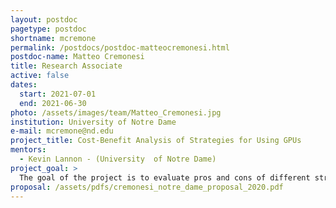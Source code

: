 ```yaml
---
layout: postdoc
pagetype: postdoc
shortname: mcremone
permalink: /postdocs/postdoc-matteocremonesi.html
postdoc-name: Matteo Cremonesi
title: Research Associate
active: false
dates:
  start: 2021-07-01
  end: 2021-06-30
photo: /assets/images/team/Matteo_Cremonesi.jpg
institution: University of Notre Dame
e-mail: mcremone@nd.edu
project_title: Cost-Benefit Analysis of Strategies for Using GPUs
mentors:
  - Kevin Lannon - (University	of Notre Dame)
project_goal: >
  The goal of the project is to evaluate pros and cons of different strategies for using hardware accelerators, more specifically GPUs, to address the computing challenges of the HL-LHC.
proposal: /assets/pdfs/cremonesi_notre_dame_proposal_2020.pdf
---
```

